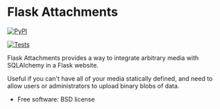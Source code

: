 # Flask Attachments


[![PyPI](https://img.shields.io/pypi/v/flask_attachments.svg)](https://pypi.python.org/pypi/flask_attachments)

[![Tests](https://github.com/alexrudy/flask-attachments/workflows/Tests/badge.svg)](https://github.com/alexrudy/flask-attachments/workflows/Tests/)

Flask Attachments provides a way to integrate arbitrary media with SQLAlchemy in a Flask website.

Useful if you can't have all of your media statically defined, and need to allow users or administrators
to upload binary blobs of data.


* Free software: BSD license
